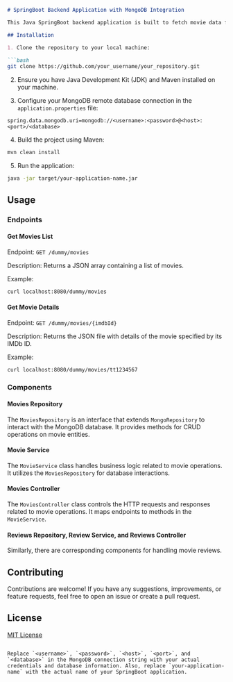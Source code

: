 ```markdown
# SpringBoot Backend Application with MongoDB Integration

This Java SpringBoot backend application is built to fetch movie data from a MongoDB remote database using APIs. It provides endpoints to retrieve a list of movies and details of a specific movie based on its IMDb ID.

## Installation

1. Clone the repository to your local machine:

```bash
git clone https://github.com/your_username/your_repository.git
```

2. Ensure you have Java Development Kit (JDK) and Maven installed on your machine.

3. Configure your MongoDB remote database connection in the `application.properties` file:

```properties
spring.data.mongodb.uri=mongodb://<username>:<password>@<host>:<port>/<database>
```

4. Build the project using Maven:

```bash
mvn clean install
```

5. Run the application:

```bash
java -jar target/your-application-name.jar
```

## Usage

### Endpoints

#### Get Movies List

Endpoint: `GET /dummy/movies`

Description: Returns a JSON array containing a list of movies.

Example:

```bash
curl localhost:8080/dummy/movies
```

#### Get Movie Details

Endpoint: `GET /dummy/movies/{imdbId}`

Description: Returns the JSON file with details of the movie specified by its IMDb ID.

Example:

```bash
curl localhost:8080/dummy/movies/tt1234567
```

### Components

#### Movies Repository

The `MoviesRepository` is an interface that extends `MongoRepository` to interact with the MongoDB database. It provides methods for CRUD operations on movie entities.

#### Movie Service

The `MovieService` class handles business logic related to movie operations. It utilizes the `MoviesRepository` for database interactions.

#### Movies Controller

The `MoviesController` class controls the HTTP requests and responses related to movie operations. It maps endpoints to methods in the `MovieService`.

#### Reviews Repository, Review Service, and Reviews Controller

Similarly, there are corresponding components for handling movie reviews.

## Contributing

Contributions are welcome! If you have any suggestions, improvements, or feature requests, feel free to open an issue or create a pull request.

## License

[MIT License](LICENSE)
```

Replace `<username>`, `<password>`, `<host>`, `<port>`, and `<database>` in the MongoDB connection string with your actual credentials and database information. Also, replace `your-application-name` with the actual name of your SpringBoot application.
